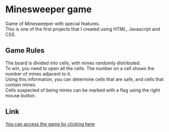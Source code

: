 # Minesweeper game
Game of Minesweeper with special features.<br>
This is one of the first projects that I created using HTML, Javascript and CSS.

## Game Rules
The board is divided into cells, with mines randomly distributed.<br>
To win, you need to open all the cells. The number on a cell shows the number of mines adjacent to it.<br>
Using this information, you can determine cells that are safe, and cells that contain mines.<br>
Cells suspected of being mines can be marked with a flag using the right mouse button.

## Link
[You can access the game by clicking here](https://lior9631.github.io/Mine-Sweeper/)
